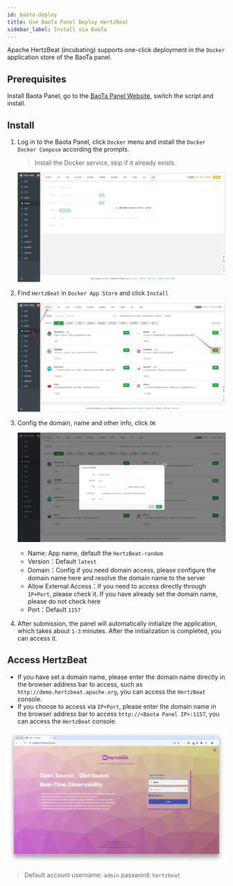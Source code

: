 ```yaml
---
id: baota-deploy  
title: Use BaoTa Panel Deploy HertzBeat  
sidebar_label: Install via BaoTa
---
```


Apache HertzBeat (incubating) supports one-click deployment in the `Docker` application store of the BaoTa panel.

## Prerequisites

Install Baota Panel, go to the [BaoTa Panel Website](https://www.bt.cn/new/index.html), switch the script and install.

## Install

1. Log in to the Baota Panel, click `Docker` menu and install the `Docker` `Docker Compose` according the prompts.     
    
    > Install the Docker service, skip if it already exists.   

    ![HertzBeat](/img/docs/start/install-to-baota-1.png)

2. Find `HertzBeat` in `Docker App Store` and click `Install`

    ![HertzBeat](/img/docs/start/install-to-baota-2.png)   

3. Config the domain, name and other info, click `OK`

    ![HertzBeat](/img/docs/start/install-to-baota-3.png)
    - Name: App name, default the `HertzBeat-random`
    - Version：Default `latest`
    - Domain：Config if you need domain access, please configure the domain name here and resolve the domain name to the server 
    - Allow External Access：If you need to access directly through `IP+Port`, please check it. If you have already set the domain name, please do not check here 
    - Port：Default `1157`

4. After submission, the panel will automatically initialize the application, which takes about `1-3` minutes. After the initialization is completed, you can access it.

## Access HertzBeat

- If you have set a domain name, please enter the domain name directly in the browser address bar to access, such as `http://demo.hertzbeat.apache.org`, you can access the `HertzBeat` console.
- If you choose to access via `IP+Port`, please enter the domain name in the browser address bar to access `http://<Baota Panel IP>:1157`, you can access the `HertzBeat` console.

![HertzBeat](/img/home/0.png)

> Default account username: `admin` password: `hertzbeat`
